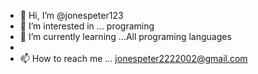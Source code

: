 - 👋 Hi, I’m @jonespeter123
- 👀 I’m interested in ... programing
- 🌱 I’m currently learning ...All programing languages
- 
- 📫 How to reach me ... jonespeter2222002@gmail.com

<!---
jonespeter123/jonespeter123 is a ✨ special ✨ repository because its `README.md` (this file) appears on your GitHub profile.
You can click the Preview link to take a look at your changes.
--->
